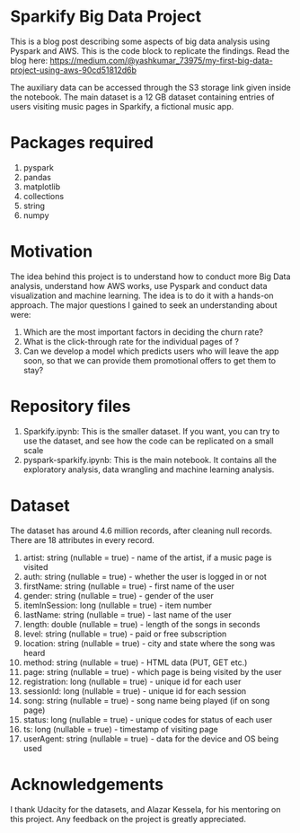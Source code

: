 # Sparkify Big Data Project
This is a blog post describing some aspects of big data analysis using Pyspark and AWS. This is the code block to replicate the findings. Read the blog here: https://medium.com/@yashkumar_73975/my-first-big-data-project-using-aws-90cd51812d6b

The auxiliary data can be accessed through the S3 storage link given inside the notebook. The main dataset is a 12 GB dataset containing entries of users visiting music pages in Sparkify, a fictional music app.

# Packages required
1. pyspark
2. pandas
3. matplotlib
4. collections
5. string
6. numpy

# Motivation
The idea behind this project is to understand how to conduct more Big Data analysis, understand how AWS works, use Pyspark and conduct data visualization and machine learning. The idea is to do it with a hands-on approach. The major questions I gained to seek an understanding about were:

1) Which are the most important factors in deciding the churn rate?
2) What is the click-through rate for the individual pages of ?
3) Can we develop a model which predicts users who will leave the app soon, so that we can provide them promotional offers to get them to stay? 

# Repository files
1. Sparkify.ipynb: This is the smaller dataset. If you want, you can try to use the dataset, and see how the code can be replicated on a small scale
2. pyspark-sparkify.ipynb: This is the main notebook. It contains all the exploratory analysis, data wrangling and machine learning analysis.

# Dataset
The dataset has around 4.6 million records, after cleaning null records. There are 18 attributes in every record. 

1. artist: string (nullable = true) - name of the artist, if a music page is visited
2. auth: string (nullable = true) - whether the user is logged in or not
3. firstName: string (nullable = true) - first name of the user
4. gender: string (nullable = true) - gender of the user
5. itemInSession: long (nullable = true) - item number
6. lastName: string (nullable = true) - last name of the user
7. length: double (nullable = true) - length of the songs in seconds
8. level: string (nullable = true) - paid or free subscription
9. location: string (nullable = true) - city and state where the song was heard
10. method: string (nullable = true) - HTML data (PUT, GET etc.)
11. page: string (nullable = true) - which page is being visited by the user
12. registration: long (nullable = true) - unique id for each user
13. sessionId: long (nullable = true) - unique id for each session
14. song: string (nullable = true) - song name being played (if on song page)
15. status: long (nullable = true) - unique codes for status of each user
16. ts: long (nullable = true) - timestamp of visiting page
17. userAgent: string (nullable = true) - data for the device and OS being used


# Acknowledgements
I thank Udacity for the datasets, and Alazar Kessela, for his mentoring on this project. Any feedback on the project is greatly appreciated.

